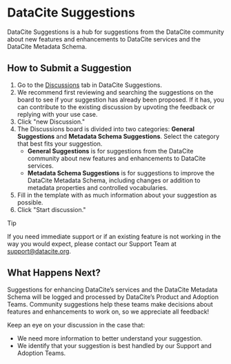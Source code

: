 # DataCite Suggestions
DataCite Suggestions is a hub for suggestions from the DataCite community about new features and enhancements to DataCite services and the DataCite Metadata Schema. 

## How to Submit a Suggestion
1. Go to the [Discussions](https://github.com/datacite/datacite-suggestions/discussions) tab in DataCite Suggestions. 
2. We recommend first reviewing and searching the suggestions on the board to see if your suggestion has already been proposed. If it has, you can contribute to the existing discussion by upvoting the feedback or replying with your use case. 
3. Click "new Discussion." 
4. The Discussions board is divided into two categories: **General Suggestions** and **Metadata Schema Suggestions**. Select the category that best fits your suggestion.
    - **General Suggestions** is for suggestions from the DataCite community about new features and enhancements to DataCite services.
    - **Metadata Schema Suggestions** is for suggestions to improve the DataCite Metadata Schema, including changes or addition to metadata properties and controlled vocabularies.
4. Fill in the template with as much information about your suggestion as possible.
5. Click "Start discussion." 
> [!TIP]
> If you need immediate support or if an existing feature is not working in the way you would expect, please contact our Support Team at [support@datacite.org](mailto:support@datacite.org).

## What Happens Next?
Suggestions for enhancing DataCite’s services and the DataCite Metadata Schema will be logged and processed by DataCite’s Product and Adoption Teams. Community suggestions help these teams make decisions about features and enhancements to work on, so we appreciate all feedback!

Keep an eye on your discussion in the case that:
 - We need more information to better understand your suggestion. 
 - We identify that your suggestion is best handled by our Support and Adoption Teams.
